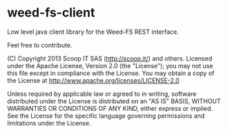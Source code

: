 weed-fs-client
==============

Low level java client library for the Weed-FS REST interface.

Feel free to contribute.


(C) Copyright 2013 Scoop IT SAS (http://scoop.it/) and others.
Licensed under the Apache License, Version 2.0 (the "License");
you may not use this file except in compliance with the License.
You may obtain a copy of the License at
     http://www.apache.org/licenses/LICENSE-2.0

Unless required by applicable law or agreed to in writing, software
distributed under the License is distributed on an "AS IS" BASIS,
WITHOUT WARRANTIES OR CONDITIONS OF ANY KIND, either express or implied.
See the License for the specific language governing permissions and
limitations under the License.



